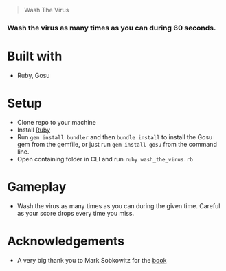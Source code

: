 > Wash The Virus


### Wash the virus as many times as you can during 60 seconds.

# Built with

- Ruby, Gosu

# Setup

- Clone repo to your machine
- Install [Ruby](https://www.ruby-lang.org/en/downloads/)
- Run `gem install bundler` and then `bundle install` to install the Gosu gem from the gemfile, or just run `gem install gosu` from the command line.
- Open containing folder in CLI and run `ruby wash_the_virus.rb`

# Gameplay

- Wash the virus as many times as you can during the given time. Careful as your score drops every time you miss.

# Acknowledgements

- A very big thank you to Mark Sobkowitz for the [book](https://pragprog.com/book/msgpkids/learn-game-programming-with-ruby)